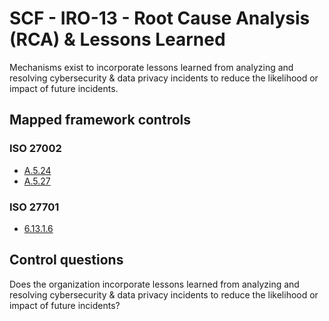 # SCF - IRO-13 - Root Cause Analysis (RCA) & Lessons Learned
Mechanisms exist to incorporate lessons learned from analyzing and resolving cybersecurity & data privacy incidents to reduce the likelihood or impact of future incidents. 
## Mapped framework controls
### ISO 27002
- [A.5.24](../iso27002/a-5.md#a524)
- [A.5.27](../iso27002/a-5.md#a527)
  
### ISO 27701
- [6.13.1.6](../iso27701/61316.md)
  
## Control questions
Does the organization incorporate lessons learned from analyzing and resolving cybersecurity & data privacy incidents to reduce the likelihood or impact of future incidents? 
  